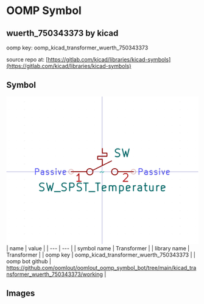 # OOMP Symbol  
## wuerth_750343373  by kicad  
  
oomp key: oomp_kicad_transformer_wuerth_750343373  
  
source repo at: [https://gitlab.com/kicad/libraries/kicad-symbols](https://gitlab.com/kicad/libraries/kicad-symbols)  
## Symbol  
  
[![working.png](working_600.png)](working.png)  
| name | value | 
| --- | --- | 
| symbol name | Transformer | 
| library name | Transformer | 
| oomp key | oomp_kicad_transformer_wuerth_750343373 | 
| oomp bot github | https://github.com/oomlout/oomlout_oomp_symbol_bot/tree/main/kicad_transformer_wuerth_750343373/working | 
## Images  
